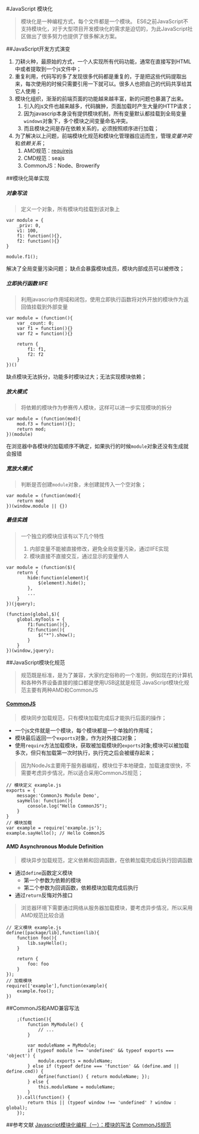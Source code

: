 #JavaScript 模块化
> 模块化是一种编程方式，每个文件都是一个模块。
> ES6之前JavaScript不支持模块化，对于大型项目开发模块化的需求是迫切的，为此JavaScript社区做出了很多努力也提供了很多解决方案。

##JavaScript开发方式演变
1. 刀耕火种，最原始的方式，一个人实现所有代码功能，通常在直接写到HTML中或者提取到一个js文件中；
2. 重复利用，代码写的多了发现很多代码都是重复的，于是把这些代码提取出来，每次使用的时候只需要引用一下就可以。很多人也把自己的代码共享给其它人使用；
3. 模块化组织，渐渐的前端页面的功能越来越丰富，新的问题也暴漏了出来。
	1. 引入的js文件也越来越多，代码臃肿，页面加载时产生大量的HTTP请求；
	2. 因为javascrip本身没有提供模块机制，所有变量默认都挂载到全局变量`windows`对象下，多个模块之间变量命名冲突。
	3. 而且模块之间是存在依赖关系的，必须按照顺序进行加载；
4. 为了解决以上问题，前端模块化规范和模块化管理器应运而生，管理*变量冲突*和*依赖关系*；
	1. AMD规范：[requirejs](http://requirejs.org/)
	2. CMD规范：seajs
	3. CommonJS：Node、Browerify


##模块化简单实现

##### 对象写法
> 定义一个对象，所有模块均挂载到该对象上
	
	var module = {
		_priv: 0,
		v1: 100,
		f1: function(){},
		f2: function(){}
	}

	module.f1();
解决了全局变量污染问题；
缺点会暴露模块成员，模块内部成员可以被修改；

##### 立即执行函数 IIFE
> 利用javascrip作用域和闭包，使用立即执行函数将对外开放的模块作为返回值挂载到外部变量
	
	var module = (function(){
		var _count: 0;
		var f1 = function(){}	
		var f2 = function(){}	

		return {
			f1: f1,
			f2: f2
		}
	})()
缺点模块无法拆分，功能多时模块过大；无法实现模块依赖；

##### 放大模式
> 将依赖的模块作为参赛传人模块，这样可以进一步实现模块的拆分
	
	var module = (function(mod){
		mod.f3 = function(){};
		return mod;
	})(module)

在浏览器中各模块的加载顺序不确定，如果执行的时候`module`对象还没有生成就会报错

##### 宽放大模式
> 判断是否创建`module`对象，未创建就传入一个空对象；
	
	var module = (function(mod){
		return mod
	})(window.module || {})

##### 最佳实践
> 一个独立的模块应该有以下几个特性
> 1. 内部变量不能被直接修改，避免全局变量污染，通过IIFE实现
> 2. 模块直接不直接交互，通过显示的变量传人
	
	var module = (function($){
		return {
			hide:function(element){
				$(element).hide();
			},
			...
		}
	})(jquery);

	(function(global,$){
		global.myTools = {
			f1:function(){},
			f2:function(){
				$("*").show();
			}
		}
	})(window,jquery);

##JavaScript模块化规范
> 规范既是标准，是为了兼容，大家约定俗称的一个准则，例如现在的计算机和各种外界设备直接的接口都是使用USB这就是规范
> JavaScript模块化规范主要有两种AMD和CommonJS

#### [CommonJS](http://www.commonjs.org/)
> 模块同步加载规范，只有模块加载完成后才能执行后面的操作；

+ 一个js文件就是一个模块，每个模块都是一个单独的作用域；
+ 模块最后返回一个`exports`对象，作为对外接口对象；
+ 使用`require`方法加载模块，获取被加载模块的`exports`对象;模块可以被加载多次，但只有加载第一次时执行，执行完之后会被缓存起来；


> 因为NodeJs主要用于服务器编程，模块位于本地硬盘，加载速度很快，不需要考虑异步情况，所以适合采用CommonJS规范；

	// 模块定义 example.js
	exports = {
		message:'CommonJs Module Demo',
		sayHello: function(){
			console.log("Hello CommonJS");
		}
	}
	// 模块加载
	var example = require('example.js');
	example.sayHello(); // Hello CommonJS

#### AMD Asynchronous Module Definition
> 模块异步加载规范，定义依赖和回调函数，在依赖加载完成后执行回调函数

+ 通过`define`函数定义模块
	* 第一个参数为依赖的模块
	* 第二个参数为回调函数，依赖模块加载完成后执行
+ 通过`return`反悔对外接口

> 浏览器环境下需要通过网络从服务器加载模块，要考虑异步情况，所以采用AMD规范比较合适

	// 定义模块 example.js
	define([package/lib],function(lib){
		function foo(){
			lib.sayHello();
		}

		return {
			foo: foo
		}
	});
	// 加载模块
	require(['example'],function(example){
		example.foo();
	})

##CommonJS和AMD兼容写法
```
	;(function(){
    	function MyModule() {
        	// ...
    	}
    
    	var moduleName = MyModule;
    	if (typeof module !== 'undefined' && typeof exports === 'object') {
        	module.exports = moduleName;
    	} else if (typeof define === 'function' && (define.amd || define.cmd)) {
        	define(function() { return moduleName; });
    	} else {
        	this.moduleName = moduleName;
    	}
	}).call(function() {
    	return this || (typeof window !== 'undefined' ? window : global);
	});
```
##参考文献
[Javascript模块化编程（一）：模块的写法](http://www.ruanyifeng.com/blog/2012/10/javascript_module.html)
[CommonJS规范](http://javascript.ruanyifeng.com/nodejs/module.html)










